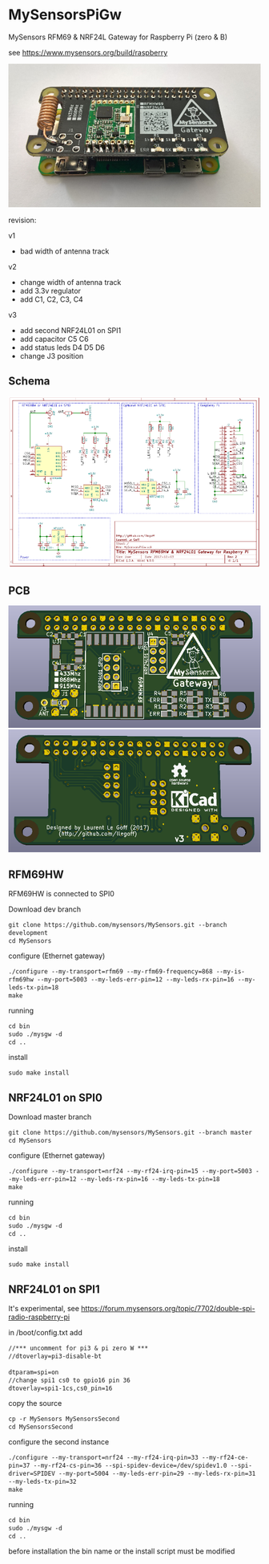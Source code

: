 MySensorsPiGw
=============
MySensors RFM69 &amp; NRF24L Gateway for Raspberry Pi (zero &amp; B)

see
https://www.mysensors.org/build/raspberry

![](IMG/wire_GW.PNG)

revision:

v1
- bad width of antenna track

v2
- change width of antenna track
- add 3.3v regulator
- add C1, C2, C3, C4

v3 
- add second NRF24L01 on SPI1
- add capacitor C5 C6
- add status leds D4 D5 D6
- change J3 position

Schema
-------
![sch](IMG/SCH.PNG)

PCB
---
![Top](IMG/3DPCB.PNG)
![Bottom](IMG/3DPCBBack.PNG)

RFM69HW 
-------
RFM69HW is connected to SPI0

Download dev branch

    git clone https://github.com/mysensors/MySensors.git --branch development
    cd MySensors

configure (Ethernet gateway)

    ./configure --my-transport=rfm69 --my-rfm69-frequency=868 --my-is-rfm69hw --my-port=5003 --my-leds-err-pin=12 --my-leds-rx-pin=16 --my-leds-tx-pin=18
    make
    
running

    cd bin 
    sudo ./mysgw -d
    cd ..
    
install

    sudo make install
    
NRF24L01 on SPI0
----------------
Download master branch

    git clone https://github.com/mysensors/MySensors.git --branch master
    cd MySensors

configure (Ethernet gateway)

    ./configure --my-transport=nrf24 --my-rf24-irq-pin=15 --my-port=5003 --my-leds-err-pin=12 --my-leds-rx-pin=16 --my-leds-tx-pin=18
    make

running

    cd bin 
    sudo ./mysgw -d
    cd ..

install

    sudo make install

NRF24L01 on SPI1
----------------

It's experimental, see https://forum.mysensors.org/topic/7702/double-spi-radio-raspberry-pi

in /boot/config.txt add 

    //*** uncomment for pi3 & pi zero W ***
    //dtoverlay=pi3-disable-bt
    
    dtparam=spi=on
    //change spi1 cs0 to gpio16 pin 36
    dtoverlay=spi1-1cs,cs0_pin=16  

copy the source

    cp -r MySensors MySensorsSecond
    cd MySensorsSecond

configure the second instance 

    ./configure --my-transport=nrf24 --my-rf24-irq-pin=33 --my-rf24-ce-pin=37 --my-rf24-cs-pin=36 --spi-spidev-device=/dev/spidev1.0 --spi-driver=SPIDEV --my-port=5004 --my-leds-err-pin=29 --my-leds-rx-pin=31 --my-leds-tx-pin=32
    make
    
running

    cd bin 
    sudo ./mysgw -d
    cd ..
    
before installation the bin name or the install script must be modified
